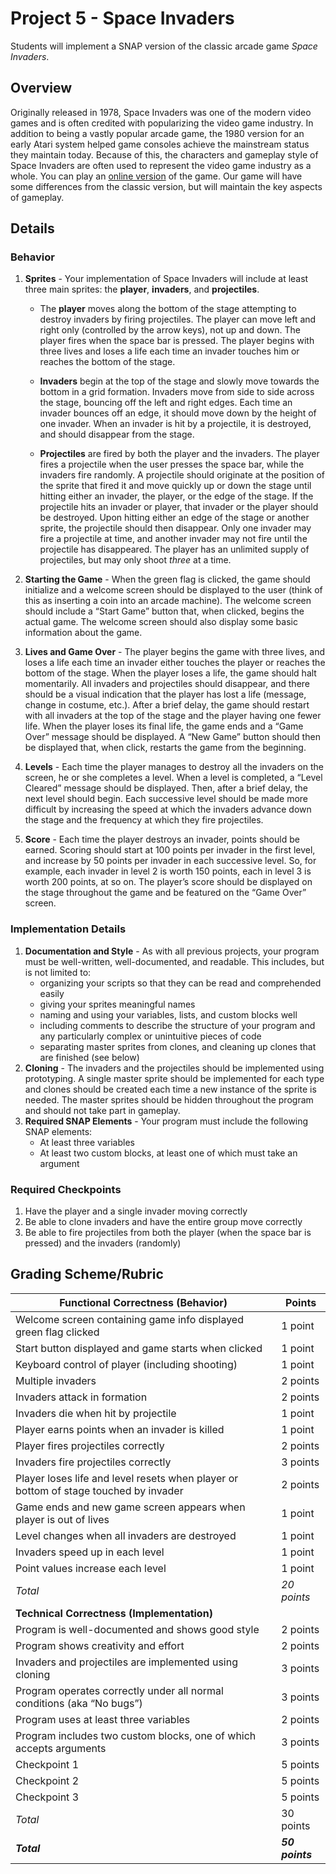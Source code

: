 # Project 5 - Space Invaders

Students will implement a SNAP version of the classic arcade game _Space Invaders_.

## Overview

Originally released in 1978, Space Invaders was one of the modern video games and is often credited with popularizing the video game industry.  In addition to being a vastly popular arcade game, the 1980 version for an early Atari system helped game consoles achieve the mainstream status they maintain today.  Because of this, the characters and gameplay style of Space Invaders are often used to represent the video game industry as a whole.  You can play an [online version](http://www.pacxon4u.com/space-invaders/) of the game.  Our game will have some differences from the classic version, but will maintain the key aspects of gameplay.

## Details

### Behavior

1. **Sprites** - Your implementation of Space Invaders will include at least three main sprites: the **player**, **invaders**, and **projectiles**.

    * The **player** moves along the bottom of the stage attempting to destroy invaders by firing projectiles.  The player can move left and right only (controlled by the arrow keys), not up and down.  The player fires when the space bar is pressed.  The player begins with three lives and loses a life each time an invader touches him or reaches the bottom of the stage.

    * **Invaders** begin at the top of the stage and slowly move towards the bottom in a grid  formation.  Invaders move from side to side across the stage, bouncing off the left and right edges.  Each time an invader bounces off an edge, it should move down by the height of one invader.  When an invader is hit by a projectile, it is destroyed, and should disappear from the stage.

    * **Projectiles** are fired by both the player and the invaders.  The player fires a projectile when the user presses the space bar, while the invaders fire randomly.  A projectile should originate at the position of the sprite that fired it and move quickly up or down the stage until hitting either an invader, the player, or the edge of the stage.  If the projectile hits an invader or player, that invader or the player should be destroyed.  Upon hitting either an edge of the stage or another sprite, the projectile should then disappear.  Only one invader may fire a projectile at time, and another invader may not fire until the projectile has disappeared.  The player has an unlimited supply of projectiles, but may only shoot _three_ at a time.

2. **Starting the Game** - When the green flag is clicked, the game should initialize and a welcome screen should be displayed to the user (think of this as inserting a coin into an arcade machine).  The welcome screen should include a “Start Game” button that, when clicked, begins the actual game.  The welcome screen should also display some basic information about the game.

3. **Lives and Game Over** - The player begins the game with three lives, and loses a life each time an invader either touches the player or reaches the bottom of the stage.  When the player loses a life, the game should halt momentarily.  All invaders and projectiles should disappear, and there should be a visual indication that the player has lost a life (message, change in costume, etc.).  After a brief delay, the game should restart with all invaders at the top of the stage and the player having one fewer life.  When the player loses its final life, the game ends and a “Game Over” message should be displayed.  A “New Game” button should then be displayed that, when click, restarts the game from the beginning.

4. **Levels** - Each time the player manages to destroy all the invaders on the screen, he or she completes a level.  When a level is completed, a “Level Cleared” message should be displayed.  Then, after a brief delay, the next level should begin.  Each successive level should be made more difficult by increasing the speed at which the invaders advance down the stage and the frequency at which they fire projectiles.

5. **Score** - Each time the player destroys an invader, points should be earned.  Scoring should start at 100 points per invader in the first level, and increase by 50 points per invader in each successive level.  So, for example, each invader in level 2 is worth 150 points, each in level 3 is worth 200 points, at so on.  The player’s score should be displayed on the stage throughout the game and be featured on the “Game Over” screen.

### Implementation Details

1. **Documentation and Style** - As with all previous projects, your program must be well-written, well-documented, and readable.  This includes, but is not limited to:
    * organizing your scripts so that they can be read and comprehended easily
    * giving your sprites meaningful names
    * naming and using your variables, lists, and custom blocks well
    * including comments to describe the structure of your program and any particularly complex or unintuitive pieces of code
    * separating master sprites from clones, and cleaning up clones that are finished (see below)
2. **Cloning** - The invaders and the projectiles should be implemented using prototyping.  A single master sprite should be implemented for each type and clones should be created each time a new instance of the sprite is needed.  The master sprites should be hidden throughout the program and should not take part in gameplay.
3. **Required SNAP Elements** - Your program must include the following SNAP elements:
    * At least three variables
    * At least two custom blocks, at least one of which must take an argument

### Required Checkpoints

1. Have the player and a single invader moving correctly
2. Be able to clone invaders and have the entire group move correctly
3. Be able to fire projectiles from both the player (when the space bar is pressed) and the invaders (randomly)

## Grading Scheme/Rubric

| Functional Correctness (Behavior) | Points |
|--|--|
| Welcome screen containing game info displayed green flag clicked | 1 point|
| Start button displayed and game starts when clicked | 1 point|
| Keyboard control of player (including shooting) | 1 point |
| Multiple invaders | 2 points |
| Invaders attack in formation | 2 points|
| Invaders die when hit by projectile | 1 point|
| Player earns points when an invader is killed | 1 point |
| Player fires projectiles correctly | 2 points |
| Invaders fire projectiles correctly | 3 points |
| Player loses life and level resets when player or bottom of stage touched by invader | 2 points |
| Game ends and new game screen appears when player is out of lives | 1 point |
| Level changes when all invaders are destroyed | 1 point|
| Invaders speed up in each level | 1 point |
| Point values increase each level | 1 point |
| _Total_ | _20 points_|
| **Technical Correctness (Implementation)** | |
| Program is well-documented and shows good style | 2 points |
| Program shows creativity and effort | 2 points |
| Invaders and projectiles are implemented using cloning | 3 points |
| Program operates correctly under all normal conditions (aka “No bugs”) | 3 points |
| Program uses at least three variables | 2 points |
| Program includes two custom blocks, one of which accepts arguments | 3 points |
| Checkpoint 1 | 5 points |
| Checkpoint 2 | 5 points |
| Checkpoint 3 | 5 points |
| _Total_ | 30 points |
| **_Total_** | **_50 points_** |
